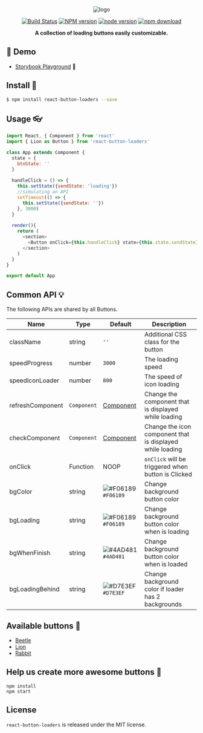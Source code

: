 <div align="center">
  <img alt="logo" src="https://github.com/victorvoid/react-button-loaders/blob/master/react-button-loaders-logo.png">
</div>
<div align="center">  
  
  [![Build Status](https://travis-ci.org/victorvoid/react-button-loaders.svg?branch=master)](https://travis-ci.org/victorvoid/react-button-loaders)
  [![NPM version][npm-image]][npm-url]
  [![node version][node-image]][node-url]
  [![npm download][download-image]][download-url]

  [npm-image]: http://img.shields.io/npm/v/react-button-loaders.svg?style=flat-square
  [npm-url]: http://npmjs.org/package/react-button-loaders
  [node-image]: https://img.shields.io/badge/node.js-%3E=_0.10-green.svg?style=flat-square
  [node-url]: http://nodejs.org/download/
  [download-image]: https://img.shields.io/npm/dm/react-button-loaders.svg?style=flat-square
  [download-url]: https://npmjs.org/package/react-button-loaders

  
  <strong>A collection of loading buttons easily customizable.</strong>
</div>

💁 Demo
-------

- [Storybook Playground](https://victorvoid.me/react-button-loaders/) 🌈

Install :memo:
------------

```sh
$ npm install react-button-loaders --save
```

Usage :eyeglasses:
------------
```js
import React, { Component } from 'react'
import { Lion as Button } from 'react-button-loaders'

class App extends Component {
  state = {
    btnState: ''
  }
  
  handleClick = () => {
    this.setState({sendState: 'loading'})
    //simulating an API
    setTimeout(() => {
      this.setState({sendState: ''})
    }, 3000)
  }
  
  render(){
    return (
      <section>
        <Button onClick={this.handleClick} state={this.state.sendState}>Send</Button>
      </section>
    )
  }
}

export default App
```

Common API :bulb:
------------

The following APIs are shared by all Buttons.

| Name         | Type    | Default | Description |
| ------------ | ------- | ------- | ----------- |
| className | string | `''` | Additional CSS class for the button |
| speedProgress | number | `3000` | The loading speed |
| speedIconLoader | number | `800` | The speed of icon loading |
| refreshComponent | `Component` | [Component](https://github.com/victorvoid/react-button-loaders/blob/master/src/lib/components/Icons.js#L3) | Change the component that is displayed while loading|
| checkComponent | `Component` | [Component](https://github.com/victorvoid/react-button-loaders/blob/master/src/lib/components/Icons.js#L14) | Change the icon component that is displayed while loading |
| onClick | Function | NOOP | `onClick` will be triggered when button is Clicked |
| bgColor | string | ![#F06189](https://placehold.it/15/F06189/000000?text=+) `#F06189` | Change background button color |
| bgLoading | string | ![#F06189](https://placehold.it/15/F06189/000000?text=+) `#F06189` | Change background button color when is loading|
| bgWhenFinish | string | ![#4AD481](https://placehold.it/15/4AD481/000000?text=+) `#4AD481` | Change background button color when is loaded
| bgLoadingBehind | string | ![#D7E3EF](https://placehold.it/15/D7E3EF/000000?text=+) `#D7E3EF` | Change background color if loader has 2 backgrounds|


Available buttons :fishing_pole_and_fish:
------------

- [Beetle](https://victorvoid.me/react-button-loaders/?selectedKind=Buttons%2FBeetle&selectedStory=default&full=0&addons=1&stories=1&panelRight=0&addonPanel=dump247%2Fstate%2Fpanel)
- [Lion](https://victorvoid.me/react-button-loaders/?selectedKind=Buttons%2FLion&selectedStory=default&full=0&addons=1&stories=1&panelRight=0&addonPanel=dump247%2Fstate%2Fpanel)
- [Rabbit](https://victorvoid.me/react-button-loaders/?selectedKind=Buttons%2FRabbit&selectedStory=default&full=0&addons=1&stories=1&panelRight=0&addonPanel=dump247%2Fstate%2Fpanel)

## Help us create more awesome buttons :gift_heart:

```
npm install
npm start
```

## License

`react-button-loaders` is released under the MIT license.
